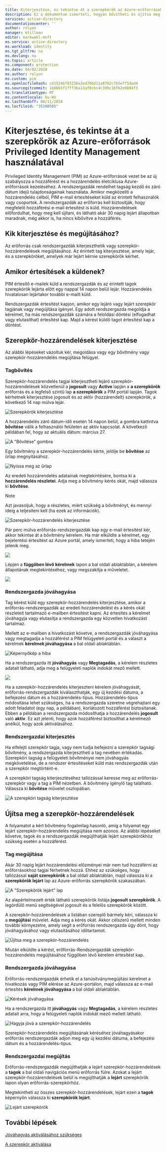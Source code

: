 ```yaml
---
title: Kiterjesztése, és tekintse át a szerepkörök az Azure-erőforrások Privileged Identity Management használatával |} Microsoft Docs
description: Ez a dokumentum ismerteti, hogyan bővítheti és újítsa meg az Azure erőforrás-szerepkörök PIM erőforrások.
services: active-directory
documentationcenter: ''
author: rolyon
manager: mtillman
editor: markwahl-msft
ms.service: active-directory
ms.workload: identity
ms.tgt_pltfrm: na
ms.devlang: na
ms.topic: article
ms.component: protection
ms.date: 04/02/2018
ms.author: rolyon
ms.custom: pim
ms.openlocfilehash: cd1524bf03256a2ed706d11a8702c7b5eff5dad4
ms.sourcegitcommit: 1b8665f1fff36a13af0cbc4c399c16f62e9884f3
ms.translationtype: MT
ms.contentlocale: hu-HU
ms.lasthandoff: 06/11/2018
ms.locfileid: "35260505"
---
```

# <a name="extend-and-review-roles-in-azure-resources-by-using-privileged-identity-management"></a>Kiterjesztése, és tekintse át a szerepkörök az Azure-erőforrások Privileged Identity Management használatával

Privileged Identity Management (PIM) az Azure-erőforrások vezet be az új szabályozza a hozzáférést és a hozzárendelés életciklusa Azure-erőforrások kezeléséhez. A rendszergazdák rendelhet tagság kezdő és záró dátum idejű tulajdonságainak használata. Amikor megközelíti a hozzárendelés célból, PIM e-mail értesítéseket küld az érintett felhasználók vagy csoportok. A rendszergazdák az erőforrás kell biztosítják, hogy megfelelő hozzáférési e-mail értesítést is küld. Hozzárendelések előfordulhat, hogy meg kell újítani, és látható akár 30 napig lejárt állapotban maradnak, még akkor is, ha nincs kibővítve a hozzáférés.

## <a name="who-can-extend-and-renew"></a>Kik kiterjesztése és megújításához?

Az erőforrás csak rendszergazdák kiterjeszthetik vagy szerepkör-hozzárendelések megújításához. Az érintett tag kiterjesztése, amely lejár, és a szerepköröket, amelyek már lejárt kérnie szerepkörök kérhet.

## <a name="when-are-notifications-sent"></a>Amikor értesítések a küldenek?

PIM értesítő e-mailek küld a rendszergazdák és az érintett tagok szerepkörök lejárta előtt egy nappal 14 napon belül lejár. Hozzárendelés hivatalosan lejártakor további e-mailt küld. 

Rendszergazdák értesítést kapjon, amikor egy lejáró vagy lejárt szerepkör tagjának vagy megújítása igényel. Egy adott rendszergazda megoldja a kérelmet, ha más rendszergazdák számára a feloldási döntési (elfogadhat vagy elutasíthat) értesítést kap. Majd a kérést küldő tagot értesítést kap a döntést. 

## <a name="extend-role-assignments"></a>Szerepkör-hozzárendelések kiterjesztése

Az alábbi lépéseket vázoltuk kér, megoldása vagy egy bővítmény vagy szerepkör-hozzárendelés megújítása felügyel. 

### <a name="member-extend"></a>Tagbővítés

Szerepkör-hozzárendelés tagjai kiterjesztheti lejáró szerepkör-hozzárendelések közvetlenül a **jogosult** vagy **Active** lapján a **a szerepkörök** erőforrás és a legfelső szintű lap **a szerepkörök** a PIM portál lapján. Tagok kérhetnek kiterjesztése jogosult és az aktív (hozzárendelt) szerepkörök, a következő 14 nap múlva lejár.

![Szerepkörök kiterjesztése](media/azure-pim-resource-rbac/aadpim_rbac_extend_ui.png)

A hozzárendelés záró dátum-idő esetén 14 napon belül, a gombra kattintva **bővítése** válik a felhasználói felületen az aktív kapcsolat. A következő példában fel, hogy az aktuális dátum: március 27.

![A "Bővítése" gombra](media/azure-pim-resource-rbac/aadpim_rbac_extend_within_14.png)

Egy bővítmény a szerepkör-hozzárendelés kérte, jelölje be **bővítése** az űrlap megnyitásához.

![Nyissa meg az űrlap](media/azure-pim-resource-rbac/aadpim_rbac_extend_role_assignment_request.png)

Az eredeti hozzárendelés adatainak megtekintésére, bontsa ki a **hozzárendelés részletei**. Adja meg a bővítmény kérés okát, majd válassza ki **bővítése**.

>[!Note]
>Azt javasoljuk, hogy a részletes, miért szükség a bővítményt, és mennyi ideig a teljesíteni kell (ha ezek az információk).

![Szerepkör-hozzárendelés kiterjesztése](media/azure-pim-resource-rbac/aadpim_rbac_extend_form_complete.png)

Pár perc múlva erőforrás-rendszergazdák kap egy e-mail értesítést kér, akkor tekintse át a bővítmény kérelem. Ha már elküldte a kérelmet, egy bejelentési értesítést az Azure portál, amely ismerteti, hogy a hiba tetején jelenik meg.

![](media/azure-pim-resource-rbac/aadpim_rbac_extend_failed_existing_request.png)

Lépjen a **függőben lévő kérelmek** lapon a bal oldali ablaktáblán, a kérelem állapotának megtekintéséhez, vagy megszakítja a műveletet.

![](media/azure-pim-resource-rbac/aadpim_rbac_extend_cancel_request.png)

### <a name="admin-approve"></a>Rendszergazda jóváhagyása

Tag kérést küld egy szerepkör-hozzárendelés kiterjesztése, amikor a erőforrás-rendszergazdák az eredeti hozzárendelést és a kérés okát részleteit tartalmazó e-mailben értesítést kapni. Az értesítés a kérelmet jóváhagyja vagy elutasítja a rendszergazda egy közvetlen hivatkozást tartalmaz. 

Mellett az e-mailben a hivatkozást követve, a rendszergazdák jóváhagyása vagy megtagadja a hozzáférést a PIM felügyeleti portál és a választ a kérelmek **kérelmek jóváhagyása** a bal oldali ablaktáblán.

![Képernyőkép a hiba](media/azure-pim-resource-rbac/aadpim_rbac_extend_admin_approve_grid.png)

Ha a rendszergazda itt **jóváhagyás** vagy **Megtagadás**, a kérelem részletes adatait látható, adja meg a felügyeleti naplók indokát mező mellett.

![](media/azure-pim-resource-rbac/aadpim_rbac_extend_admin_approve_blade.png)

Ha a szerepkör-hozzárendelés kiterjeszteni kérelem jóváhagyását, erőforrás-rendszergazdák kiválaszthatják, egy új kezdési dátuma, a befejezési dátum és a hozzárendelés-típus. Hozzárendelés-típus módosítása lehet szükséges, ha a rendszergazda szeretne végrehajtani egy adott feladatot (egy nap, a példában), korlátozott hozzáférést biztosítanak. Ebben a példában a rendszergazda módosíthatja a hozzárendelés **jogosult** való **aktív**. Ez azt jelenti, hogy azok hozzáférést biztosíthat a kérelmező anélkül, hogy azok aktiválásához.

### <a name="admin-extend"></a>Rendszergazdai kiterjesztés

Ha elfelejti szerepkör tagja, vagy nem tudja befejezni a szerepkör tagsági bővítmény, a rendszergazda kiterjesztheti a tag nevében értékadás. Szerepköri tagság a felügyeleti bővítményei nem jóváhagyás megkövetelése, de a rendszer értesítéseket küld más rendszergazdák után a szerepkör megtörtént-e.

A szerepköri tagság kiterjesztéséhez tallózással keresse meg az erőforrás-szerepkör vagy a tag a PIM nézetben. A bővítmény igénylő tag található. Válassza ki **bővítése** művelet oszlopában.

![A szerepköri tagság kiterjesztése](media/azure-pim-resource-rbac/aadpim_rbac_extend_admin_extend.png)

## <a name="renew-role-assignments"></a>Újítsa meg a szerepkör-hozzárendelések

A folyamatot a kért bővítmény fogalmilag hasonló, amíg a folyamat egy lejárt szerepkör-hozzárendelés megújítása nem azonos. Az alábbi lépéseket követve, tagok és a rendszergazdák megújíthatják lejárt szerepkörökhöz szükség esetén a hozzáférést.

### <a name="member-renew"></a>Tag megújítása

Akár 30 napig lejárt hozzárendelési előzményei már nem tud hozzáférni az erőforrásokhoz tagjai férhetnek hozzá. Ehhez az szükséges, hogy tallózással **saját szerepkörök** a bal oldali ablaktáblán, majd válassza ki a **szerepkörök lejárt** lap az Azure-erőforrás szerepkörök szakaszában.

![A "Szerepkörök lejárt" lap](media/azure-pim-resource-rbac/aadpim_rbac_renew_from_myroles.png)

Az alapértelmezett érték látható szerepkörök listája **jogosult szerepkörök**. A legördülő menü segítségével jogosult és a felelős szerepkörök között.

A szerepkör-hozzárendelések a listában szereplő bármely kéri, válassza ki a **megújítási** művelet. Adja meg a kérés okát. Akkor célszerű mellett minden további környezetre, amely segít a erőforrás rendszergazda úgy dönt, hogy jóváhagyásához vagy elutasításához időtartamot.

![Újítsa meg a szerepkör-hozzárendelés](media/azure-pim-resource-rbac/aadpim_rbac_renew_request_form.png)

Miután elküldte a kérést, erőforrás-Rendszergazdák szerepkör-hozzárendelés megújításához függőben lévő kérelem értesítést kap.

### <a name="admin-approves"></a>Rendszergazda jóváhagyása

Erőforrás-rendszergazdák érhetik el a tanúsítványmegújítási kérelmet a hivatkozás vagy PIM elérése az Azure-portálon, majd válassza az e-mail értesítés **kérelmek jóváhagyása** a bal oldali ablaktáblán.

![Kérések jóváhagyása](media/azure-pim-resource-rbac/aadpim_rbac_extend_admin_approve_grid.png)

Ha a rendszergazda itt **jóváhagyás** vagy **Megtagadás**, a kérelem részletes adatait arra, hogy a felügyeleti naplók indokát mező mellett látható.

![Hagyja jóvá a szerepkör-hozzárendelés](media/azure-pim-resource-rbac/aadpim_rbac_extend_admin_approve_blade.png)

Szerepkör-hozzárendelés megújításának kéréséhez jóváhagyásakor erőforrás rendszergazdák adjon meg egy új kezdési dátuma, a befejezési dátum és a hozzárendelés-típus. 

### <a name="admin-renew"></a>Rendszergazdai megújítás

Erőforrás-rendszergazdák megújíthatják a lejárt szerepkör-hozzárendelések a **tagok** a bal oldali navigációs menü erőforrás fülre. Azokat a lejárt szerepkör-hozzárendelések belül is megújíthatják a **lejárt** szerepkörök lapon olyan erőforrás-szerepkörhöz.

Megtekintheti az összes szerepkör-hozzárendelések, lejárt ezen a **tagok** képernyőn válassza ki **szerepkörök lejárt**.

![Lejárt szerepkörök](media/azure-pim-resource-rbac/aadpim_rbac_renew_from_member_blade.png)

## <a name="next-steps"></a>További lépések

[Jóváhagyás aktiválásához szükséges](pim-resource-roles-approval-workflow.md)

[A szerepkör aktiválása](pim-resource-roles-use-the-audit-log.md)


